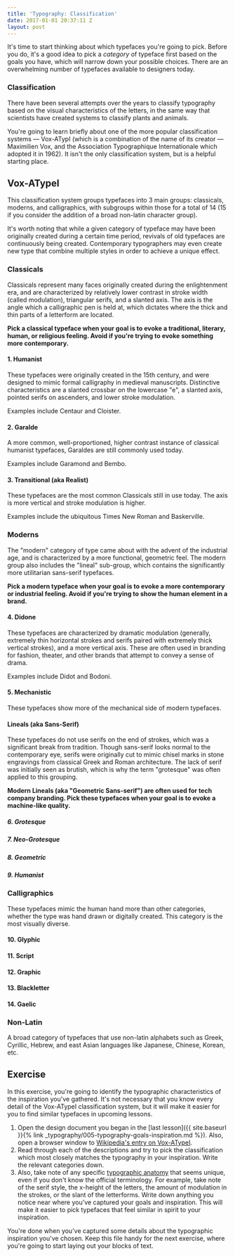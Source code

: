 ```yaml
---
title: 'Typography: Classification'
date: 2017-01-01 20:37:11 Z
layout: post
---
```


It's time to start thinking about which typefaces you're going to pick. Before you do, it's a good idea to pick a *category* of typeface first based on the goals you have, which will narrow down your possible choices. There are an overwhelming number of typefaces available to designers today.

### Classification

There have been several attempts over the years to classify typography based on the visual characteristics of the letters, in the same way that scientists have created systems to classify plants and animals.

You're going to learn briefly about one of the more popular classification systems — Vox-ATypI (which is a combination of the name of its creator — Maximilien Vox, and the Association Typographique Internationale which adopted it in 1962). It isn't the only classification system, but is a helpful starting place.

## Vox-ATypeI

This classification system groups typefaces into 3 main groups: classicals, moderns, and calligraphics, with subgroups within those for a total of 14 (15 if you consider the addition of a broad non-latin character group).

It's worth noting that while a given category of typeface may have been originally created during a certain time period, revivals of old typefaces are continuously being created. Contemporary typographers may even create new type that combine multiple styles in order to achieve a unique effect.

### Classicals

Classicals represent many faces originally created during the enlightenment era, and are characterized by relatively lower contrast in stroke width (called modulation), triangular serifs, and a slanted axis. The axis is the angle which a calligraphic pen is held at, which dictates where the thick and thin parts of a letterform are located.

**Pick a classical typeface when your goal is to evoke a traditional, literary, human, or religious feeling. Avoid if you're trying to evoke something more contemporary.**

#### 1. Humanist

These typefaces were originally created in the 15th century, and were designed to mimic formal calligraphy in medieval manuscripts. Distinctive characteristics are a slanted crossbar on the lowercase "e", a slanted axis, pointed serifs on ascenders, and lower stroke modulation.

Examples include Centaur and Cloister.

#### 2. Garalde

A more common, well-proportioned, higher contrast instance of classical humanist typefaces, Garaldes are still commonly used today.

Examples include Garamond and Bembo.

#### 3. Transitional (aka Realist)

These typefaces are the most common Classicals still in use today. The axis is more vertical and stroke modulation is higher.

Examples include the ubiquitous Times New Roman and Baskerville.

### Moderns

The "modern" category of type came about with the advent of the industrial age, and is characterized by a more functional, geometric feel. The modern group also includes the "lineal" sub-group, which contains the significantly more utilitarian sans-serif typefaces.

**Pick a modern typeface when your goal is to evoke a more contemporary or industrial feeling. Avoid if you're trying to show the human element in a brand.**

#### 4. Didone

These typefaces are characterized by dramatic modulation (generally, extremely thin horizontal strokes and serifs paired with extremely thick vertical strokes), and a more vertical axis. These are often used in branding for fashion, theater, and other brands that attempt to convey a sense of drama.

Examples include Didot and Bodoni.

#### 5. Mechanistic

These typefaces show more of the mechanical side of modern typefaces.

#### Lineals (aka Sans-Serif)

These typefaces do not use serifs on the end of strokes, which was a significant break from tradition. Though sans-serif looks normal to the contemporary eye, serifs were originally cut to mimic chisel marks in stone engravings from classical Greek and Roman architecture. The lack of serif was initially seen as brutish, which is why the term "grotesque" was often applied to this grouping.

**Modern Lineals (aka "Geometric Sans-serif") are often used for tech company branding. Pick these typefaces when your goal is to evoke a machine-like quality.**

##### 6. Grotesque

##### 7. Neo-Grotesque

##### 8. Geometric

##### 9. Humanist

### Calligraphics

These typefaces mimic the human hand more than other categories, whether the type was hand drawn or digitally created. This category is the most visually diverse.

#### 10. Glyphic

#### 11. Script

#### 12. Graphic

#### 13. Blackletter

#### 14. Gaelic

### Non-Latin

A broad category of typefaces that use non-latin alphabets such as Greek, Cyrillic, Hebrew, and east Asian languages like Japanese, Chinese, Korean, etc.

<!--more-->
## Exercise
In this exercise, you're going to identify the typographic characteristics of the inspiration you've gathered. It's not necessary that you know every detail of the Vox-ATypeI classification system, but it will make it easier for you to find similar typefaces in upcoming lessons.

1. Open the design document you began in the [last lesson]({{ site.baseurl }}{% link _typography/005-typography-goals-inspiration.md %}). Also, open a browser window to [Wikipedia's entry on Vox-ATypeI](https://en.wikipedia.org/wiki/Vox-ATypI_classification).
2. Read through each of the descriptions and try to pick the classification which most closely matches the typography in your inspiration. Write the relevant categories down.
3. Also, take note of any specific [typographic anatomy](http://typedia.com/learn/only/anatomy-of-a-typeface/) that seems unique, even if you don't know the official terminology. For example, take note of the serif style, the x-height of the letters, the amount of modulation in the strokes, or the slant of the letterforms. Write down anything you notice near where you've captured your goals and inspiration. This will make it easier to pick typefaces that feel similar in spirit to your inspiration.

You're done when you've captured some details about the typographic inspiration you've chosen. Keep this file handy for the next exercise, where you're going to start laying out your blocks of text.
